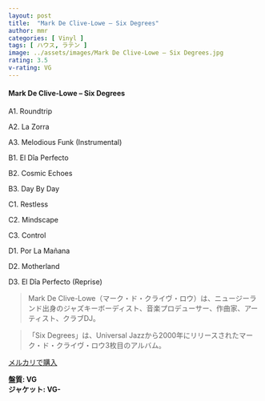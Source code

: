 ```yaml
---
layout: post
title:  "Mark De Clive-Lowe – Six Degrees"
author: mmr
categories: [ Vinyl ]
tags: [ ハウス, ラテン ]
image: ../assets/images/Mark De Clive-Lowe – Six Degrees.jpg
rating: 3.5
v-rating: VG
---
```


#### Mark De Clive-Lowe – Six Degrees

A1. Roundtrip

A2. La Zorra

A3. Melodious Funk (Instrumental)

B1. El Dîa Perfecto

B2. Cosmic Echoes

B3. Day By Day

C1. Restless

C2. Mindscape

C3. Control

D1. Por La Mañana

D2. Motherland

D3. El Dîa Perfecto (Reprise)

> Mark De Clive-Lowe（マーク・ド・クライヴ・ロウ）は、ニュージーランド出身のジャズキーボーディスト、音楽プロデューサー、作曲家、アーティスト、クラブDJ。

> 「Six Degrees」は、Universal Jazzから2000年にリリースされたマーク・ド・クライヴ・ロウ3枚目のアルバム。

[メルカリで購入](https://jp.mercari.com/item/m41280420155)

<div class="mt-4 mb-4 d-flex align-items-center">
<strong class="mr-1">盤質: VG</strong>
</div>
<div class="mt-4 mb-4 d-flex align-items-center">
<strong class="mr-1">ジャケット: VG-</strong>
</div>
